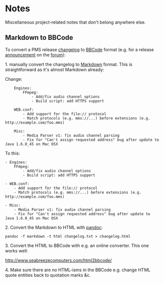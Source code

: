 # Notes

Miscellaneous project-related notes that don't belong anywhere else.

## Markdown to BBCode

To convert a PMS release [changelog](https://github.com/ps3mediaserver/ps3mediaserver/blob/master/CHANGELOG.txt)
to [BBCode](http://www.bbcode.org/) format (e.g. for a release
[announcement](http://www.ps3mediaserver.org/forum/viewforum.php?f=8) on the
[forum](http://www.ps3mediaserver.org/forum/index.php)):

1\. manually convert the changelog to [Markdown](http://daringfireball.net/projects/markdown/) format.
This is straightforward as it's almost Markdown already:

Change:

		Engines:
			FFmpeg:
				- Add/fix audio channel options
				- Build script: add HTTPS support

		WEB.conf:
			- Add support for the file:// protocol
			- Match protocols (e.g. mms://...) before extensions (e.g. http://example.com/foo.mms)

		Misc:
			- Media Parser v1: fix audio channel parsing
			- Fix for "Can't assign requested address" bug after update to Java 1.6.0_45 on Mac OSX

To this:

	- Engines:
		FFmpeg:
			- Add/fix audio channel options
			- Build script: add HTTPS support

	- WEB.conf:
		- Add support for the file:// protocol
		- Match protocols (e.g. mms://...) before extensions (e.g. http://example.com/foo.mms)

	- Misc:
		- Media Parser v1: fix audio channel parsing
		- Fix for "Can't assign requested address" bug after update to Java 1.6.0_45 on Mac OSX

2\. Convert the Markdown to HTML with [pandoc](http://johnmacfarlane.net/pandoc/):

    pandoc -f markdown -t html changelog.txt > changelog.html

3\. Convert the HTML to BBCode with e.g. an online converter. This one works well:

http://www.seabreezecomputers.com/html2bbcode/

4\. Make sure there are no HTML-isms in the BBCode e.g. change HTML quote entities back to quotation marks &c.
